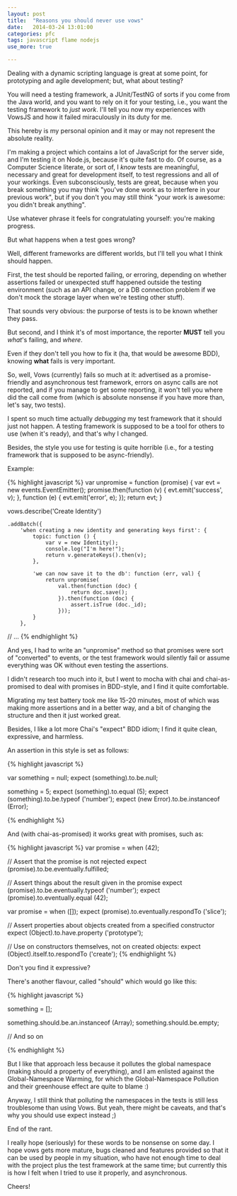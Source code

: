 ```yaml
---
layout: post
title:  "Reasons you should never use vows"
date:   2014-03-24 13:01:00
categories: pfc
tags: javascript flame nodejs
use_more: true

---
```


Dealing with a dynamic scripting language is great at some point, for
prototyping and agile development; but, what about testing?

You will need a testing framework, a JUnit/TestNG of sorts if you come
from the Java world, and you want to rely on it for your testing,
i.e., you want the testing framework to *just work*. I'll tell you now
my experiences with VowsJS and how it failed miraculously in its duty
for me.

<!-- more -->

This hereby is my personal opinion and it may or may not represent the
absolute reality.

I'm making a project which contains a lot of JavaScript for the server
side, and I'm testing it on Node.js, because it's quite fast to do. Of
course, as a Computer Science literate, or sort of, I *know* tests are
meaningful, necessary and great for development itself, to test
regressions and all of your workings. Even subconsciously, tests are
great, because when you break something you may think "you've done
work as to interfere in your previous work", but if you don't you may
still think "your work is awesome: you didn't break anything".

Use whatever phrase it feels for congratulating yourself: you're
making progress.

But what happens when a test goes wrong?

Well, different frameworks are different worlds, but I'll tell you
what I think should happen.

First, the test should be reported failing, or erroring, depending on whether
assertions failed or unexpected stuff happened outside the testing
environment (such as an API change, or a DB connection problem if we
don't mock the storage layer when we're testing other stuff).

That sounds very obvious: the purporse of tests is to be known whether
they pass.

But second, and I think it's of most importance, the reporter **MUST**
tell you *what*'s failing, and *where*.

Even if they don't tell you how to fix it (ha, that would be awesome
BDD), knowing **what** fails is very important.

So, well, Vows (currently) fails so much at it: advertised as a
promise-friendly and asynchronous test framework, errors on async
calls are not reported, and if you manage to get some reporting, it
won't tell you where did the call come from (which is absolute
nonsense if you have more than, let's say, two tests).

I spent so much time actually *debugging* my test framework that it
should just not happen. A testing framework is supposed to be a tool
for others to use (when it's ready), and that's why I changed.

Besides, the style you use for testing is quite horrible (i.e., for a
testing framework that is supposed to be async-friendly).

Example:

{% highlight javascript %}
var unpromise = function (promise) {
	var evt = new events.EventEmitter();
	promise.then(function (v) {
		evt.emit('success', v);
	}, function (e) {
		evt.emit('error', e);
	});
	return evt;
}

vows.describe('Create Identity')

	.addBatch({
		'when creating a new identity and generating keys first': {
			topic: function () {
				var v = new Identity();
				console.log("I'm here!");
				return v.generateKeys().then(v);
			},

			'we can now save it to the db': function (err, val) {
				return unpromise(
					val.then(function (doc) {
						return doc.save();
					}).then(function (doc) {
						assert.isTrue (doc._id);
					}));
			}
		},
// ...
{% endhighlight %}

And yes, I had to write an "unpromise" method so that promises were
sort of "converted" to events, or the test framework would silently
fail or assume everything was OK without even testing the assertions.

I didn't research too much into it, but I went to mocha with chai and
chai-as-promised to deal with promises in BDD-style, and I find it
quite comfortable.

Migrating my test battery took me like 15-20 minutes, most of which
was making more assertions and in a better way, and a bit of changing
the structure and then it just worked great.

Besides, I like a lot more Chai's "expect" BDD idiom; I find it quite
clean, expressive, and harmless.

An assertion in this style is set as follows:

{% highlight javascript %}

var something = null;
expect (something).to.be.null;

something = 5;
expect (something).to.equal (5);
expect (something).to.be.typeof ('number');
expect (new Error).to.be.instanceof (Error);

{% endhighlight %}

And (with chai-as-promised) it works great with promises, such as:

{% highlight javascript %}
var promise = when (42);

// Assert that the promise is not rejected
expect (promise).to.be.eventually.fulfilled;

// Assert things about the result given in the promise
expect (promise).to.be.eventually.typeof ('number');
expect (promise).to.eventually.equal (42);

var promise = when ([]);
expect (promise).to.eventually.respondTo ('slice');

// Assert properties about objects created from a specified constructor
expect (Object).to.have.property ('prototype');

// Use on constructors themselves, not on created objects:
expect (Object).itself.to.respondTo ('create');
{% endhighlight %}


Don't you find it expressive?

There's another flavour, called "should" which would go like this:

{% highlight javascript %}

something = [];

something.should.be.an.instanceof (Array);
something.should.be.empty;

// And so on

{% endhighlight %}

But I like that approach less because it pollutes the global namespace
(making should a property of everything), and I am enlisted against
the Global-Namespace Warming, for which the Global-Namespace Pollution
and their greenhouse effect are quite to blame :)

Anyway, I still think that polluting the namespaces in the tests is
still less troublesome than using Vows. But yeah, there might be
caveats, and that's why you should use expect instead ;)

End of the rant.

I really hope (seriously) for these words to be nonsense on some
day. I hope vows gets more mature, bugs cleaned and features provided
so that it can be used by people in my situation, who have not enough
time to deal with the project plus the test framework at the same
time; but currently this is how I felt when I tried to use it
properly, and asynchronous.


Cheers!
